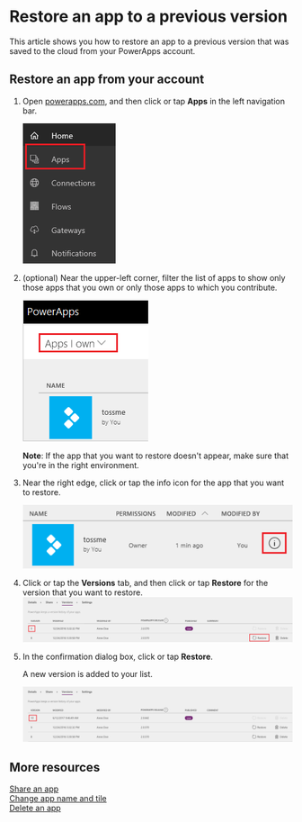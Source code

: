 <properties
    pageTitle="Restore your app to a previous version | Microsoft PowerApps"
    description="Restore an app"
    services=""
    suite="powerapps"
    documentationCenter="na"
    authors="jamesol-msft"
    manager="anneta"
    editor=""
    tags=""
/>
<tags
    ms.service="powerapps"
    ms.devlang="na"
    ms.topic="article"
    ms.tgt_pltfrm="na"
    ms.workload="na"
    ms.date="10/16/2016"
    ms.author="jamesol"/>

# Restore an app to a previous version #
This article shows you how to restore an app to a previous version that was saved to the cloud from your PowerApps account.

## Restore an app from your account ##
1. Open [powerapps.com](https://web.powerapps.com), and then click or tap **Apps** in the left navigation bar.

	![](./media/restore-an-app/file-apps.png)

1. (optional) Near the upper-left corner, filter the list of apps to show only those apps that you own or only those apps to which you contribute.

	![](./media/delete-app/filter-list.png)

	**Note**: If the app that you want to restore doesn't appear, make sure that you're in the right environment.

1. Near the right edge, click or tap the info icon for the app that you want to restore.

	![](./media/delete-app/app-options.png)

1. Click or tap the **Versions** tab, and then click or tap **Restore** for the version that you want to restore.  
	![](./media/restore-an-app/restore-button-2.png)

1. In the confirmation dialog box, click or tap **Restore**.  

	A new version is added to your list.

	![](./media/restore-an-app/versions-added-2.png)
  

## More resources ##
[Share an app](share-app.md)  
[Change app name and tile](set-name-tile.md)  
[Delete an app](delete-app.md)
